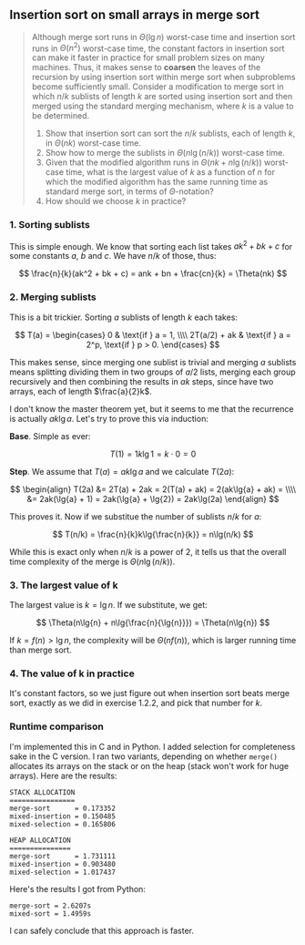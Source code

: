 ## Insertion sort on small arrays in merge sort

> Although merge sort runs in $\Theta(\lg{n})$ worst-case time and insertion
> sort runs in $\Theta(n^2)$ worst-case time, the constant factors in
> insertion sort can make it faster in practice for small problem sizes on
> many machines. Thus, it makes sense to **coarsen** the leaves of the
> recursion by using insertion sort within merge sort when subproblems become
> sufficiently small. Consider a modification to merge sort in which $n/k$
> sublists of length $k$ are sorted using insertion sort and then merged using
> the standard merging mechanism, where $k$ is a value to be determined.
>
> 1. Show that insertion sort can sort the $n/k$ sublists, each of length $k$,
>    in $\Theta(nk)$ worst-case time.
> 2. Show how to merge the sublists in $\Theta(n\lg(n/k))$ worst-case time.
> 3. Given that the modified algorithm runs in $\Theta(nk + n\lg(n/k))$
>    worst-case time, what is the largest value of $k$ as a function of $n$
>    for which the modified algorithm has the same running time as standard
>    merge sort, in terms of $\Theta$-notation?
> 4. How should we choose $k$ in practice?

### 1. Sorting sublists

This is simple enough. We know that sorting each list takes $ak^2 + bk + c$
for some constants $a$, $b$ and $c$. We have $n/k$ of those, thus:

$$ \frac{n}{k}(ak^2 + bk + c) = ank + bn + \frac{cn}{k} = \Theta(nk) $$

### 2. Merging sublists

This is a bit trickier. Sorting $a$ sublists of length $k$ each takes:

$$ T(a) = \begin{cases}
     0            & \text{if } a = 1, \\\\
     2T(a/2) + ak & \text{if } a = 2^p, \text{if } p > 0.
  \end{cases} $$

This makes sense, since merging one sublist is trivial and merging $a$
sublists means splitting dividing them in two groups of $a/2$ lists, merging
each group recursively and then combining the results in $ak$ steps, since
have two arrays, each of length $\frac{a}{2}k$.

I don't know the master theorem yet, but it seems to me that the recurrence is
actually $ak\lg{a}$. Let's try to prove this via induction:

**Base**. Simple as ever:

$$ T(1) = 1k\lg1 = k \cdot 0 = 0 $$

**Step**. We assume that $T(a) = ak\lg{a}$ and we calculate $T(2a)$:

$$ \begin{align}
     T(2a) &= 2T(a) + 2ak = 2(T(a) + ak) = 2(ak\lg{a} + ak) = \\\\
           &= 2ak(\lg{a} + 1) = 2ak(\lg{a} + \lg{2}) = 2ak\lg(2a)
   \end{align} $$

This proves it. Now if we substitue the number of sublists $n/k$ for $a$:

$$ T(n/k) = \frac{n}{k}k\lg{\frac{n}{k}} = n\lg(n/k) $$

While this is exact only when $n/k$ is a power of 2, it tells us that the
overall time complexity of the merge is $\Theta(n\lg(n/k))$.

### 3. The largest value of k

The largest value is $k = \lg{n}$. If we substitute, we get:

$$ \Theta(n\lg{n} + n\lg{\frac{n}{\lg{n}}}) = \Theta(n\lg{n}) $$

If $k = f(n) > \lg{n}$, the complexity will be $\Theta(nf(n))$, which is
larger running time than merge sort.

### 4. The value of k in practice

It's constant factors, so we just figure out when insertion sort beats merge
sort, exactly as we did in exercise 1.2.2, and pick that number for $k$.

### Runtime comparison

I'm implemented this in C and in Python. I added selection for completeness
sake in the C version. I ran two variants, depending on whether `merge()`
allocates its arrays on the stack or on the heap (stack won't work for huge
arrays). Here are the results:

    STACK ALLOCATION
    ================
    merge-sort      = 0.173352
    mixed-insertion = 0.150485
    mixed-selection = 0.165806

    HEAP ALLOCATION
    ===============
    merge-sort      = 1.731111
    mixed-insertion = 0.903480
    mixed-selection = 1.017437

Here's the results I got from Python:

    merge-sort = 2.6207s
    mixed-sort = 1.4959s

I can safely conclude that this approach is faster.
